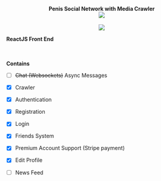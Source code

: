 
<p align="center">
  <b>Penis Social Network with Media Crawler</b><br>
  <img src="https://i.ibb.co/JrTJq76/brannjo-fw.png">
  <br><br>

  <img src="http://s.4cdn.org/image/title/105.gif">
</p>

<p align="justify">
  <b>ReactJS Front End</b><br>
  <br><br>

</p>

**Contains**
- [ ] ~~Chat (Websockets)~~ Async Messages
- [x] Crawler
- [x] Authentication
- [x] Registration
- [x] Login
- [x] Friends System
- [x] Premium Account Support (Stripe payment)
- [x] Edit Profile
- [ ] News Feed




